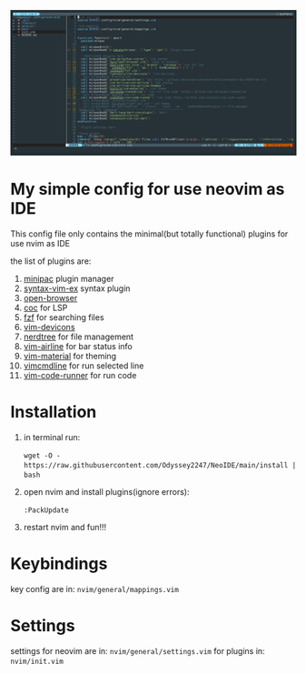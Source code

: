 ![neoIDE](neoIDE.png)

# My simple config for use neovim as IDE

This config file only contains the minimal(but totally functional) plugins for
use nvim as IDE

the list of plugins are:

1. [minipac](https://github.com/k-takata/minpac) plugin manager
2. [syntax-vim-ex](https://github.com/vim-jp/syntax-vim-ex) syntax plugin
3. [open-browser](https://github.com/tyru/open-browser.vim) 
4. [coc](https://github.com/neoclide/coc.nvim') for LSP
5. [fzf](https://github.com/junegunn/fzf) for searching files
6. [vim-devicons](https://github.com/ryanoasis/vim-devicons)
7. [nerdtree](https://github.com/preservim/nerdtree) for file management
8. [vim-airline](https://github.com/vim-airline/vim-airline) for bar status info
9. [vim-material](https://github.com/hzchirs/vim-material) for theming
10. [vimcmdline](https://github.com/jalvesaq/vimcmdline) for run selected line
11. [vim-code-runner](https://github.com/xianzhon/vim-code-runner) for run code

# Installation

1. in terminal run:

   `wget -O - https://raw.githubusercontent.com/Odyssey2247/NeoIDE/main/install | bash`

2. open nvim and install plugins(ignore errors):

   `:PackUpdate`
   
3. restart nvim and fun!!!   

# Keybindings

key config are in: `nvim/general/mappings.vim`

# Settings

settings for neovim are in: `nvim/general/settings.vim`
for plugins in: `nvim/init.vim`
